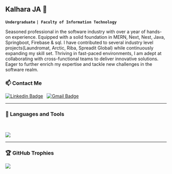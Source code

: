 ## Kalhara JA 👋

**`Undergraduate`** **`| Faculty of Information Technology`**

Seasoned professional in the software industry with over a year of hands-on experience. Equipped with a solid foundation in MERN, Next, Nest, Java, Springboot, Firebase & sql. I have contributed to several industry level projects(Laundromat, Arctic, Riba, Spreadit Global) while continuously expanding my skill set. Thriving in fast-paced environments, I am adept at collaborating with cross-functional teams to deliver innovative solutions. Eager to further enrich my expertise and tackle new challenges in the software realm.

### 📫 Contact Me

[![Linkedin Badge](https://img.shields.io/badge/-kalhara-ja-blue?style=flat-square&logo=Linkedin&logoColor=white&link=https://www.linkedin.com/in/kalhara-ja)](https://www.linkedin.com/in/kavindu-wijegunasekara-49729a219/)
&nbsp;
[![Gmail Badge](https://img.shields.io/badge/-kalhara.ja@gmail.com-c14438?style=flat-square&logo=Gmail&logoColor=white&link=mailto:kalhara.ja@gmail.com)](mailto:kalhara.ja@gmail.com)
<br/>
<hr/>

### 🧰 Languages and Tools

<br/>
<p >
  <a href="https://skillicons.dev">
    <img src="https://skillicons.dev/icons?i=nextjs,nestjs,prisma,tailwind,ts,java,git,aws,azure,bash,bootstrap,c,css,docker,express,figma,firebase,github,html,idea,js,linux,materialui,mongodb,mysql,nodejs,postman,react,redux&perline=20" />
  </a>
</p>

<hr/>


### 🏆 GitHub Trophies
![](https://github-profile-trophy.vercel.app/?username=Kalhara-JA&theme=discord&no-frame=false&no-bg=true&margin-w=4)
